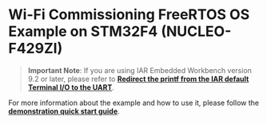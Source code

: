 # Wi-Fi Commissioning FreeRTOS OS Example on STM32F4 (NUCLEO-F429ZI)

> **Important Note**: 
If you are using IAR Embedded Workbench version 9.2 or later, please refer to [**Redirect the printf from the IAR default Terminal I/O to the UART**](../../uart_cli/README.md#redirect-the-printf-from-the-iar-default-terminal-io-to-the-uart).

For more information about the example and how to use it, please follow the [**demonstration quick start guide**](https://docs.silabs.com/wifi/wf200/content-source/getting-started/stm32/stm32f4/wifi-commissioning-freertos/getting-started).
